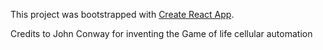 This project was bootstrapped with [Create React App](https://github.com/facebook/create-react-app).

Credits to John Conway for inventing the Game of life cellular automation
